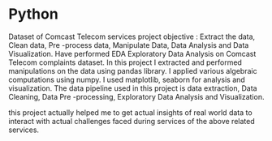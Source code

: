# Python
Dataset of Comcast Telecom services
project objective :
                    Extract the data, Clean data, Pre -process data, Manipulate Data, Data Analysis and Data Visualization.
Have performed EDA Exploratory Data Analysis on Comcast Telecom complaints dataset.
In this project I extracted and performed manipulations on the data using pandas library. I applied various algebraic computations using numpy. I used matplotlib, seaborn for analysis and visualization. The data pipeline used in this project is data extraction, Data Cleaning, Data Pre -processing, Exploratory Data Analysis and Visualization.

this project actually helped me to get actual insights of real world data to interact with actual challenges faced during services of the above related services.
                  
